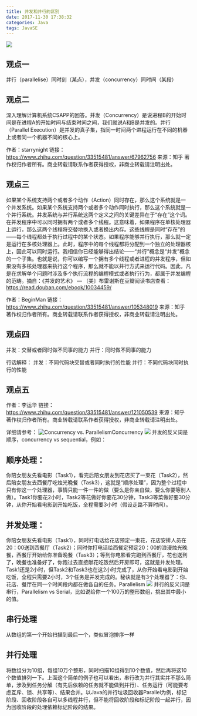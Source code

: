 ```yaml
---
title: 并发和并行的区别
date: 2017-11-30 17:38:32
categories: Java
tags: JavaSE
---
```

![](https://pic4.zhimg.com/50/v2-674f0d37fca4fac1bd2df28a2b78e633_hd.jpg)
## 观点一
并行（parallelise）同时刻（某点），并发（concurrency）同时间（某段）
## 观点二 
深入理解计算机系统CSAPP的回答。并发（Concurrency）是说进程B的开始时间是在进程A的开始时间与结束时间之间，我们就说A和B是并发的。并行（Parallel Execution）是并发的真子集，指同一时间两个进程运行在不同的机器上或者同一个机器不同的核心上。
<!---more--->
作者：starrynight
链接：https://www.zhihu.com/question/33515481/answer/67962756
来源：知乎
著作权归作者所有。商业转载请联系作者获得授权，非商业转载请注明出处。
## 观点三
如果某个系统支持两个或者多个动作（Action）同时存在，那么这个系统就是一个并发系统。如果某个系统支持两个或者多个动作同时执行，那么这个系统就是一个并行系统。并发系统与并行系统这两个定义之间的关键差异在于“存在”这个词。在并发程序中可以同时拥有两个或者多个线程。这意味着，如果程序在单核处理器上运行，那么这两个线程将交替地换入或者换出内存。这些线程是同时“存在”的——每个线程都处于执行过程中的某个状态。如果程序能够并行执行，那么就一定是运行在多核处理器上。此时，程序中的每个线程都将分配到一个独立的处理器核上，因此可以同时运行。我相信你已经能够得出结论——“并行”概念是“并发”概念的一个子集。也就是说，你可以编写一个拥有多个线程或者进程的并发程序，但如果没有多核处理器来执行这个程序，那么就不能以并行方式来运行代码。因此，凡是在求解单个问题时涉及多个执行流程的编程模式或者执行行为，都属于并发编程的范畴。摘自：《并发的艺术》 — 〔美〕布雷谢斯在豆瓣阅读书店查看：https://read.douban.com/ebook/10034459/

作者：BeginMan
链接：https://www.zhihu.com/question/33515481/answer/105348019
来源：知乎
著作权归作者所有。商业转载请联系作者获得授权，非商业转载请注明出处。
## 观点四
并发：交替或者同时做不同事的能力
并行：同时做不同事的能力

行话解释：
并发：不同代码块交替或者同时执行的性能
并行：不同代码块同时执行的性能
## 观点五
作者：李运华
链接：https://www.zhihu.com/question/33515481/answer/121050539
来源：知乎
著作权归作者所有。商业转载请联系作者获得授权，非商业转载请注明出处。

详细请参考：  ![Concurrency vs. ParallelismConcurrency](https://link.zhihu.com/?target=http%3A//tutorials.jenkov.com/java-concurrency/concurrency-vs-parallelism.html)
![](https://pic4.zhimg.com/50/2886e9751c3df175ecdfc423dfe18493_hd.jpg)
并发的反义词是顺序，concurrency vs sequential，例如：
## 顺序处理：
你陪女朋友先看电影（Task1），看完后陪女朋友到花店买了一束花（Task2），然后陪女朋友去西餐厅吃烛光晚餐（Task3），这就是“顺序处理”，因为整个过程中只有你这一个处理器，事情只能一件一件的做（要么是你亲自做，要么你要等别人做）。Task1你要花2小时，Task2等花做好你要花30分钟，Task3等菜做好要30分钟，从你开始看电影到开始吃饭，全程需要3小时（假设走路不算时间）。
## 并发处理：
你陪女朋友先看电影（Task1），同时打电话给花店预定一束花，花店安排人员在20：00送到西餐厅（Task2）；同时你打电话给西餐定预定20：00的浪漫烛光晚餐，西餐厅开始给你准备晚餐（Task3）；等到你电影看完跑到西餐厅，花也送到了，晚餐也准备好了，你跑过去直接献花吃饭然后开房即可，这就是并发处理。Task1还是2小时，但Task2和Task3也在这2小时完成了，从你开始看电影到开始吃饭，全程只需要2小时，3个任务是并发完成的。秘诀就是有3个处理器了：你、花店、餐厅在同一个时间段内都在做各自的任务。Parallelism
![](https://pic1.zhimg.com/50/4e509eaa6a6445c87af5ac335abbb090_hd.jpg)
并行的反义词是串行，Parallelism vs Serial，比如说给你一个100万的整形数组，挑出其中最小的值。
## 串行处理
从数组的第一个开始扫描到最后一个，类似冒泡排序一样
## 并行处理
将数组分为10组，每组10万个整形，同时扫描10组得到10个数值，然后再将这10个数值排列一下。上面这个简单的例子也可以看出，串行改为并行其实并不那么简单，涉及到任务分解（有先后依赖的任务就不能做到并行）、任务运行（可能要考虑互斥、锁、共享等）、结果合并。以Java的并行垃圾回收器Parallel为例，标记阶段、回收阶段各自可以多线程并行，但不能将回收阶段和标记阶段一起并行，因为回收阶段的处理依赖标记阶段的结果。